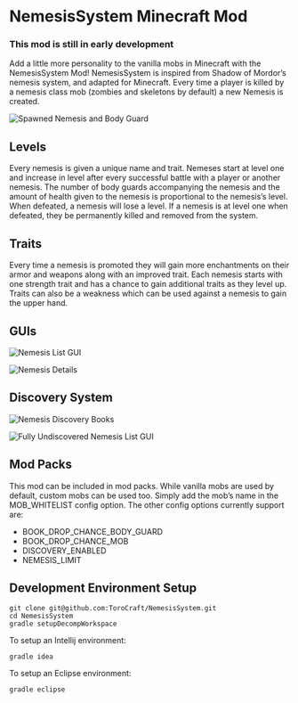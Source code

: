 # NemesisSystem Minecraft Mod

### This mod is still in early development

Add a little more personality to the vanilla mobs in Minecraft with the NemesisSystem Mod! NemesisSystem is inspired from Shadow of Mordor’s nemesis system, and adapted for Minecraft.  Every time a player is killed by a nemesis class mob (zombies and skeletons by default) a new Nemesis is created. 

![Spawned Nemesis and Body Guard](https://i.imgur.com/LRvgNvP.png)

## Levels
Every nemesis is given a unique name and trait.  Nemeses start at level one and increase in level after every successful battle with a player or another nemesis.  The number of body guards accompanying the nemesis and the amount of health given to the nemesis is proportional to the nemesis’s level. When defeated, a nemesis will lose a level.  If a nemesis is at level one when defeated, they be permanently killed and removed from the system. 

## Traits
Every time a nemesis is promoted they will gain more enchantments on their armor and weapons along with an improved trait.    Each nemesis starts with one strength trait and has a chance to gain additional traits as they level up.  Traits can also be a weakness which can be used against a nemesis to gain the upper hand.

## GUIs

![Nemesis List GUI](https://i.imgur.com/fh28kWx.png)

![Nemesis Details](https://i.imgur.com/yVtRJcF.png)

## Discovery System

![Nemesis Discovery Books](https://i.imgur.com/1gtYTJy.png)

![Fully Undiscovered Nemesis List GUI](https://i.imgur.com/Wckrg4v.png)

## Mod Packs
This mod can be included in mod packs.  While vanilla mobs are used by default, custom mobs can be used too.  Simply add the mob’s name in the MOB_WHITELIST config option.  The other config options currently support are:
- BOOK_DROP_CHANCE_BODY_GUARD
- BOOK_DROP_CHANCE_MOB
- DISCOVERY_ENABLED
- NEMESIS_LIMIT

## Development Environment Setup

```
git clone git@github.com:ToroCraft/NemesisSystem.git
cd NemesisSystem
gradle setupDecompWorkspace
```

To setup an Intellij environment:
```
gradle idea
```

To setup an Eclipse environment:
```
gradle eclipse
```
